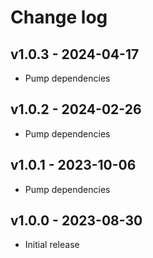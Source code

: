 # Change log

## v1.0.3 - 2024-04-17

- Pump dependencies

## v1.0.2 - 2024-02-26

- Pump dependencies

## v1.0.1 - 2023-10-06

- Pump dependencies

## v1.0.0 - 2023-08-30

- Initial release
